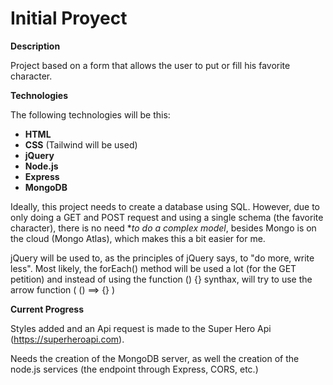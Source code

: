 # Initial Proyect

**Description**

Project based on a form that allows the user to put or fill his favorite character.

**Technologies**

The following technologies will be this:

- **HTML**
- **CSS** (Tailwind will be used)
- **jQuery**
- **Node.js**
- **Express**
- **MongoDB**

Ideally, this project needs to create a database using SQL. However, due to only doing a GET and POST request and using a single schema (the favorite character), there is no need **to do a complex model*, besides Mongo is on the cloud (Mongo Atlas), which makes this a bit easier for me.

jQuery will be used to, as the principles of jQuery says, to "do more, write less". Most likely, the forEach() method will be used a lot (for the GET petition) and instead of using the function () {} synthax, will try to use the arrow function ( () ==> {} )

**Current Progress**

Styles added and an Api request is made to the Super Hero Api (https://superheroapi.com). 

Needs the creation of the MongoDB server, as well the creation of the node.js services (the endpoint through Express, CORS, etc.)


